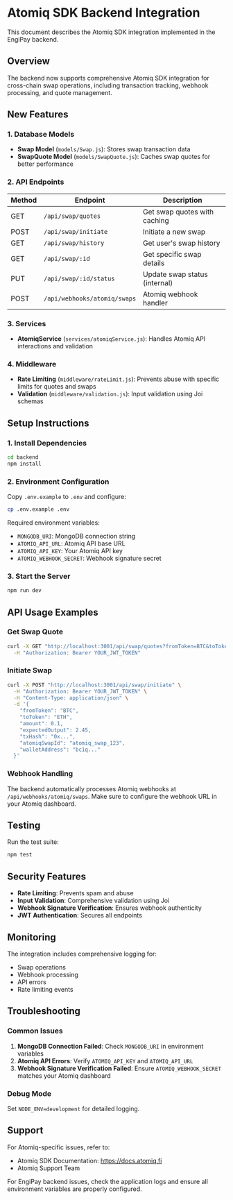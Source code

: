 # Atomiq SDK Backend Integration

This document describes the Atomiq SDK integration implemented in the EngiPay backend.

## Overview

The backend now supports comprehensive Atomiq SDK integration for cross-chain swap operations, including transaction tracking, webhook processing, and quote management.

## New Features

### 1. Database Models

- **Swap Model** (`models/Swap.js`): Stores swap transaction data
- **SwapQuote Model** (`models/SwapQuote.js`): Caches swap quotes for better performance

### 2. API Endpoints

| Method | Endpoint | Description |
|--------|----------|-------------|
| GET | `/api/swap/quotes` | Get swap quotes with caching |
| POST | `/api/swap/initiate` | Initiate a new swap |
| GET | `/api/swap/history` | Get user's swap history |
| GET | `/api/swap/:id` | Get specific swap details |
| PUT | `/api/swap/:id/status` | Update swap status (internal) |
| POST | `/api/webhooks/atomiq/swaps` | Atomiq webhook handler |

### 3. Services

- **AtomiqService** (`services/atomiqService.js`): Handles Atomiq API interactions and validation

### 4. Middleware

- **Rate Limiting** (`middleware/rateLimit.js`): Prevents abuse with specific limits for quotes and swaps
- **Validation** (`middleware/validation.js`): Input validation using Joi schemas

## Setup Instructions

### 1. Install Dependencies

```bash
cd backend
npm install
```

### 2. Environment Configuration

Copy `.env.example` to `.env` and configure:

```bash
cp .env.example .env
```

Required environment variables:
- `MONGODB_URI`: MongoDB connection string
- `ATOMIQ_API_URL`: Atomiq API base URL
- `ATOMIQ_API_KEY`: Your Atomiq API key
- `ATOMIQ_WEBHOOK_SECRET`: Webhook signature secret

### 3. Start the Server

```bash
npm run dev
```

## API Usage Examples

### Get Swap Quote

```bash
curl -X GET "http://localhost:3001/api/swap/quotes?fromToken=BTC&toToken=ETH&amount=0.1" \
  -H "Authorization: Bearer YOUR_JWT_TOKEN"
```

### Initiate Swap

```bash
curl -X POST "http://localhost:3001/api/swap/initiate" \
  -H "Authorization: Bearer YOUR_JWT_TOKEN" \
  -H "Content-Type: application/json" \
  -d '{
    "fromToken": "BTC",
    "toToken": "ETH",
    "amount": 0.1,
    "expectedOutput": 2.45,
    "txHash": "0x...",
    "atomiqSwapId": "atomiq_swap_123",
    "walletAddress": "bc1q..."
  }'
```

### Webhook Handling

The backend automatically processes Atomiq webhooks at `/api/webhooks/atomiq/swaps`. Make sure to configure the webhook URL in your Atomiq dashboard.

## Testing

Run the test suite:

```bash
npm test
```

## Security Features

- **Rate Limiting**: Prevents spam and abuse
- **Input Validation**: Comprehensive validation using Joi
- **Webhook Signature Verification**: Ensures webhook authenticity
- **JWT Authentication**: Secures all endpoints

## Monitoring

The integration includes comprehensive logging for:
- Swap operations
- Webhook processing
- API errors
- Rate limiting events

## Troubleshooting

### Common Issues

1. **MongoDB Connection Failed**: Check `MONGODB_URI` in environment variables
2. **Atomiq API Errors**: Verify `ATOMIQ_API_KEY` and `ATOMIQ_API_URL`
3. **Webhook Signature Verification Failed**: Ensure `ATOMIQ_WEBHOOK_SECRET` matches your Atomiq dashboard

### Debug Mode

Set `NODE_ENV=development` for detailed logging.

## Support

For Atomiq-specific issues, refer to:
- Atomiq SDK Documentation: https://docs.atomiq.fi
- Atomiq Support Team

For EngiPay backend issues, check the application logs and ensure all environment variables are properly configured.